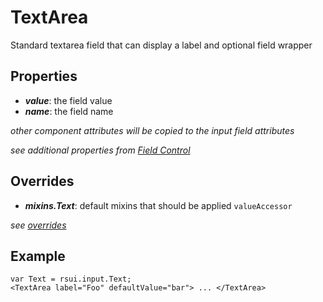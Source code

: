 TextArea
========

Standard textarea field that can display a label and optional field wrapper

Properties
----------
- ***value***: the field value
- ***name***: the field name

*other component attributes will be copied to the input field attributes*

*see additional properties from [Field Control](../form/Control.md)*

Overrides
---------
- ***mixins.Text***: default mixins that should be applied
```valueAccessor```

*see [overrides](./overrides.md)*

Example
--------
    var Text = rsui.input.Text;
    <TextArea label="Foo" defaultValue="bar"> ... </TextArea>